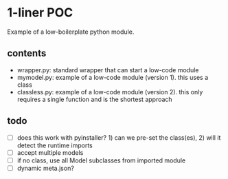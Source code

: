 # 1-liner POC

Example of a low-boilerplate python module.

## contents

- wrapper.py: standard wrapper that can start a low-code module
- mymodel.py: example of a low-code module (version 1). this uses a class
- classless.py: example of a low-code module (version 2). this only requires a single function and is the shortest approach

## todo

- [ ] does this work with pyinstaller? 1) can we pre-set the class(es), 2) will it detect the runtime imports
- [ ] accept multiple models
- [ ] if no class, use all Model subclasses from imported module
- [ ] dynamic meta.json?
